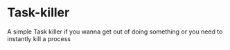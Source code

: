 # Task-killer
A simple Task killer if you wanna get out of doing something or you need to instantly kill a process 
